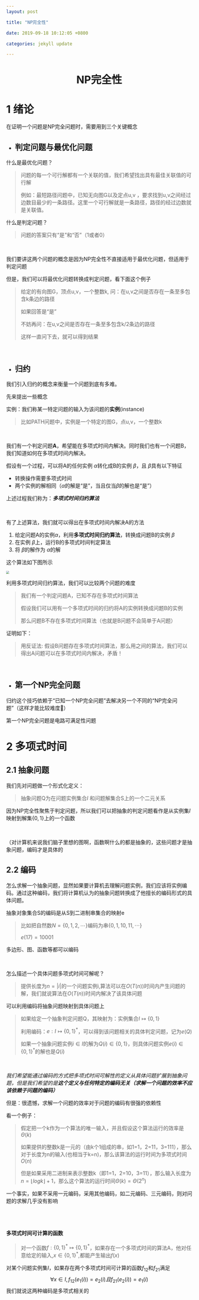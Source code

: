 ```yaml
---
layout: post

title: "NP完全性"

date: 2019-09-18 10:12:05 +0800

categories: jekyll update

---
```


<script type="text/x-mathjax-config">
MathJax.Hub.Config({
tex2jax: {
skipTags: ['script', 'noscript', 'style', 'textarea', 'pre'],
inlineMath: [['$','$']]
}
});
</script>
<script src='https://cdnjs.cloudflare.com/ajax/libs/mathjax/2.7.5/latest.js?config=TeX-MML-AM_CHTML' async></script>
<script type="text/x-mathjax-config">
MathJax.Hub.Config({
tex2jax: {
skipTags: ['script', 'noscript', 'style', 'textarea', 'pre'],
inlineMath: [['$','$']]
}
});
</script>
<script src='https://cdnjs.cloudflare.com/ajax/libs/mathjax/2.7.5/latest.js?config=TeX-MML-AM_CHTML' async></script>

<script type="text/x-mathjax-config">
MathJax.Hub.Config({
tex2jax: {
skipTags: ['script', 'noscript', 'style', 'textarea', 'pre'],
inlineMath: [['$','$']]
}
});
</script>
<script src='https://cdnjs.cloudflare.com/ajax/libs/mathjax/2.7.5/latest.js?config=TeX-MML-AM_CHTML' async></script>
<script type="text/x-mathjax-config">
MathJax.Hub.Config({
tex2jax: {
skipTags: ['script', 'noscript', 'style', 'textarea', 'pre'],
inlineMath: [['$','$']]
}
});
</script>
<script src='https://cdnjs.cloudflare.com/ajax/libs/mathjax/2.7.5/latest.js?config=TeX-MML-AM_CHTML' async></script>

<script type="text/x-mathjax-config">
MathJax.Hub.Config({
tex2jax: {
skipTags: ['script', 'noscript', 'style', 'textarea', 'pre'],
inlineMath: [['$','$']]
}
});
</script>
<script src='https://cdnjs.cloudflare.com/ajax/libs/mathjax/2.7.5/latest.js?config=TeX-MML-AM_CHTML' async></script>
<script type="text/x-mathjax-config">
MathJax.Hub.Config({
tex2jax: {
skipTags: ['script', 'noscript', 'style', 'textarea', 'pre'],
inlineMath: [['$','$']]
}
});
</script>
<script src='https://cdnjs.cloudflare.com/ajax/libs/mathjax/2.7.5/latest.js?config=TeX-MML-AM_CHTML' async></script>



# <center>NP完全性</center>

# 1 绪论

在证明一个问题是NP完全问题时，需要用到三个关键概念

* ## 判定问题与最优化问题

什么是最优化问题？

> 问题的每一个可行解都有一个关联的值，我们希望找出具有最佳关联值的可行解  
>
> 例如：最短路径问题中，已知无向图G以及定点u,v ，要求找到u,v之间经过边数目最少的一条路径。这里一个可行解就是一条路径，路径的经过边数就是关联值。

什么是判定问题？

> 问题的答案只有“是”和“否”（1或者0）

<br/>

我们要讲这两个问题的概念是因为NP完全性不直接适用于最优化问题，但适用于判定问题

但是，我们可以将最优化问题转换成判定问题，看下面这个例子

> 给定的有向图G，顶点u,v，一个整数k, 问：在u,v之间是否存在一条至多包含k条边的路径
>
> 如果回答是“是”  
>
> 不妨再问：在u,v之间是否存在一条至多包含k/2条边的路径
>
> 这样一直问下去，就可以得到结果

<br/>



* ## 归约

我们引入归约的概念来衡量一个问题到底有多难。  

先来提出一些概念  



实例：我们称某一特定问题的输入为该问题的**实例**(instance)

> 比如PATH问题中，实例是一个特定的图G，点u,v，一个整数k

<br/>

我们有一个判定问题**A**，希望能在多项式时间内解决。同时我们也有一个问题B，我们知道如何在多项式时间内解决。 

假设有一个过程，可以将A的任何实例 $\alpha$转化成B的实例 $\beta$，且 $\beta$具有以下特征

* 转换操作需要多项式时间
* 两个实例的解相同（$\alpha$的解是“是”，当且仅当$\beta$的解也是“是”）

上述过程我们称为：***多项式时间归约算法***

<br/>

有了上述算法，我们就可以得出在多项式时间内解决A的方法

1. 给定问题A的实例$\alpha$，利用**多项式时间归约算法**，转换成问题B的实例 $\beta$
2. 在实例 $\beta$上，运行B的多项式时间判定算法
3. 将 $\beta$的解作为 $\alpha$的解  

这个算法如下图所示  

<img src="/Users/jones/Desktop/miaochenlu.github.io/_posts/image-20190918104628691.png" style="zoom:50%;" />

利用多项式时间归约算法，我们可以比较两个问题的难度

>我们有一个判定问题A，已知不存在多项式时间算法  
>
>假设我们可以用有一个多项式时间的归约将A的实例转换成问题B的实例
>
>那么问题B不存在多项式时间算法（也就是B问题不会简单于A问题）

证明如下：  

> 用反证法: 假设B问题存在多项式时间算法，那么用之间的算法，我们可以得出A问题可以在多项式时间内解决，矛盾！

<br/>

* ## 第一个NP完全问题

归约这个技巧依赖于“已知一个NP完全问题”去解决另一个不同的“NP完全问题”（这样才能比较难度🐎）  

第一个NP完全问题是电路可满足性问题



# 2 多项式时间

## 2.1 抽象问题

我们先对问题做一个形式化定义：

> 抽象问题Q为在问题实例集合$I$ 和问题解集合S上的一个二元关系

因为NP完全性聚焦于判定问题，所以我们可以把抽象的判定问题看作是从实例集$I$映射到解集$\{0,1\}$上的一个函数

<br/>

（对计算机来说我们脑子里想的图啊，函数啊什么的都是抽象的，这些问题才是抽象问题，编码才是具体的

## 2.2 编码

怎么求解一个抽象问题，显然如果要计算机去理解问题实例，我们应该将实例编码。通过这种编码，我们将计算机认为的抽象问题转换成了他擅长的编码形式的具体问题。

抽象对象集合S的编码是从S到二进制串集合的映射e

> 比如把自然数$N=\{0,1,2,\cdots\}$编码为串$\{0,1,10,11,\cdots\}$
>
> $e(17)=10001$

多边形、图、函数等都可以编码

<br/>

怎么描述一个具体问题多项式时间可解呢？  

> 提供长度为$n=|i|$的一个问题实例i,算法可以在$O(T(n))$时间内产生问题的解，我们就说算法在$O(T(n))$时间内解决了该具体问题

可以利用编码将抽象问题映射到具体问题上

> 如果给定一个抽象判定问题Q，其映射为：实例集合$I\mapsto \{0,1\}$
>
> 利用编码：$e:I\mapsto \{0,1\}^*$，可以得到该问题相关的具体判定问题，记为$e(Q)$
>
> 如果一个抽象问题实例$i\in I$的解为$Q(i)\in\{0,1\}$，则具体问题实例$e(i)\in\{0,1\}^*$的解也是$Q(i)$

<br/>

*我们希望能通过编码的方式把多项式时间可解性的定义从具体问题扩展到抽象问题，但是我们希望的是**这个定义与任何特定的编码无关（求解一个问题的效率不应该依赖于问题的编码）***

但是：很遗憾，求解一个问题的效率对于问题的编码有很强的依赖性

看一个例子：

> 假定把一个k作为一个算法的唯一输入，并且假设这个算法运行的效率是$\Theta(k)$
>
> 如果提供的整数k是一元的（由k个1组成的串，如1=1，2=11，3=111），那么对于长度为n的输入(也相当于k=n)，那么该算法的运行时间为多项式时间$O(n)$
>
> 但是如果采用二进制来表示整数k（即1=1，2=10，3=11），那么输入长度为$n=\lfloor logk\rfloor+1$，那么这个算法的运行时间$\Theta(k)=\Theta(2^n)$

一个事实，如果不采用一元编码，采用其他编码，如二元编码、三元编码，则对问题的求解几乎没有影响

<br/>

<br/>

#### 多项式时间可计算的函数

> 对一个函数$f:\{0,1\}^*\mapsto\{0,1\}^*$，如果存在一个多项式时间的算法A，他对任意给定的输入,$x\in\{0,1\}^*$,都能产生输出$f(x)$

对某个问题实例集$I$，如果存在两个多项式时间可计算的函数$f_{12}$和$f_{21}$满足
$$
\forall x\in I,f_{12}(e_1(i))=e_2(i)且f_{21}(e_2(i))=e_1(i)
$$
我们就说这两种编码是多项式相关的











